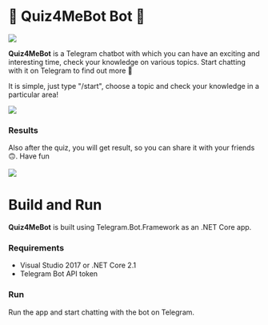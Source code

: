 # 🧐 Quiz4MeBot Bot 🤖

[![](https://img.shields.io/badge/%40Quiz4MeBot-Telegram-blue)](https://t.me/Quiz4MeBot)

**Quiz4MeBot** is a Telegram chatbot with which you can have an exciting and interesting time, check your knowledge on various topics. 
Start chatting with it on Telegram to find out more 🙂

It is simple, just type "/start", choose a topic and check your knowledge in a particular area!

![](https://i.ibb.co/YdZtC41/ezgif-com-gif-maker-1.gif)

### Results 
Also after the quiz, you will get result, so you can share it with your friends 🙃. 
Have fun<br/><br/>
![](https://i.ibb.co/c16GJSs/photo-2021-02-02-12-19-26.jpg)

# Build and Run

**Quiz4MeBot** is built using Telegram.Bot.Framework as an .NET Core app.

### Requirements

- Visual Studio 2017 or .NET Core 2.1
- Telegram Bot API token

### Run

Run the app and start chatting with the bot on Telegram.
